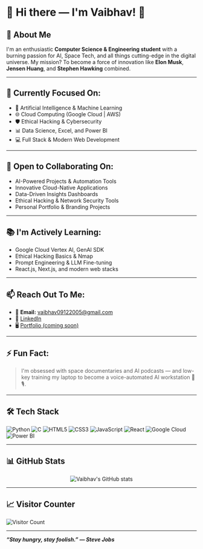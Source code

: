 # 👋 Hi there — I'm Vaibhav! 🚀

## 🌌 About Me
I'm an enthusiastic **Computer Science & Engineering student** with a burning passion for AI, Space Tech, and all things cutting-edge in the digital universe. My mission? To become a force of innovation like **Elon Musk**, **Jensen Huang**, and **Stephen Hawking** combined.

---

## 📌 Currently Focused On:
- 🚀 Artificial Intelligence & Machine Learning
- 🌐 Cloud Computing (Google Cloud | AWS)
- 🛡️ Ethical Hacking & Cybersecurity
- 📊 Data Science, Excel, and Power BI
- 💻 Full Stack & Modern Web Development

---

## 🤝 Open to Collaborating On:
- AI-Powered Projects & Automation Tools
- Innovative Cloud-Native Applications
- Data-Driven Insights Dashboards
- Ethical Hacking & Network Security Tools
- Personal Portfolio & Branding Projects

---

## 📚 I'm Actively Learning:
- Google Cloud Vertex AI, GenAI SDK
- Ethical Hacking Basics & Nmap
- Prompt Engineering & LLM Fine-tuning
- React.js, Next.js, and modern web stacks

---

## 📫 Reach Out To Me:
- 📧 **Email:** vaibhav09122005@gmail.com
- 💼 [LinkedIn](www.linkedin.com/in/vaibhav-kanaujiya-843b54324)
- 🖥️ [Portfolio (coming soon)](https://github.com/Vaibhav090212)

---

## ⚡ Fun Fact:
> I'm obsessed with space documentaries and AI podcasts — and low-key training my laptop to become a voice-automated AI workstation 🤖🎙️.

---

## 🛠️ Tech Stack

![Python](https://img.shields.io/badge/-Python-3776AB?style=for-the-badge&logo=python&logoColor=white)
![C](https://img.shields.io/badge/-C-00599C?style=for-the-badge&logo=c&logoColor=white)
![HTML5](https://img.shields.io/badge/-HTML5-E34F26?style=for-the-badge&logo=html5&logoColor=white)
![CSS3](https://img.shields.io/badge/-CSS3-1572B6?style=for-the-badge&logo=css3)
![JavaScript](https://img.shields.io/badge/-JavaScript-F7DF1E?style=for-the-badge&logo=javascript&logoColor=black)
![React](https://img.shields.io/badge/-React-20232A?style=for-the-badge&logo=react)
![Google Cloud](https://img.shields.io/badge/-Google%20Cloud-4285F4?style=for-the-badge&logo=google-cloud&logoColor=white)
![Power BI](https://img.shields.io/badge/-Power%20BI-F2C811?style=for-the-badge&logo=powerbi&logoColor=black)

---

## 📊 GitHub Stats

<p align="center">
  <img src="https://github-readme-stats.vercel.app/api?username=Vaibhav090212&show_icons=true&theme=radical" alt="Vaibhav's GitHub stats"/>
</p>

---

## 📈 Visitor Counter

![Visitor Count](https://komarev.com/ghpvc/?username=Vaibhav090212&color=blueviolet&style=for-the-badge)

---

_**“Stay hungry, stay foolish.” — Steve Jobs**_

